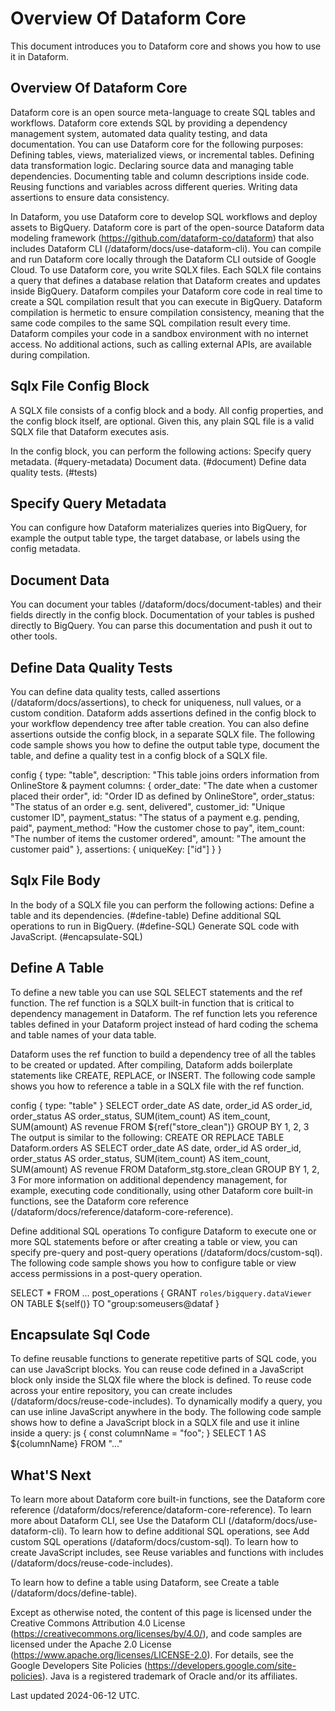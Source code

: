 # Overview Of Dataform Core

This document introduces you to Dataform core and shows you how to use it in Dataform.

## Overview Of Dataform Core

Dataform core is an open source meta-language to create SQL tables and workflows. Dataform core extends SQL by providing a dependency management system, automated data quality testing, and data documentation. You can use Dataform core for the following purposes:
Defining tables, views, materialized views, or incremental tables. Defining data transformation logic. Declaring source data and managing table dependencies. Documenting table and column descriptions inside code. Reusing functions and variables across different queries. Writing data assertions to ensure data consistency.

In Dataform, you use Dataform core to develop SQL workflows and deploy assets to BigQuery. Dataform core is part of the open-source Dataform data modeling framework
 (https://github.com/dataform-co/dataform) that also includes Dataform CLI
 (/dataform/docs/use-dataform-cli). You can compile and run Dataform core locally through the Dataform CLI outside of Google Cloud. To use Dataform core, you write SQLX files. Each SQLX file contains a query that defines a database relation that Dataform creates and updates inside BigQuery. Dataform compiles your Dataform core code in real time to create a SQL compilation result that you can execute in BigQuery. Dataform compilation is hermetic to ensure compilation consistency, meaning that the same code compiles to the same SQL compilation result every time. Dataform compiles your code in a sandbox environment with no internet access. No additional actions, such as calling external APIs, are available during compilation.

## Sqlx File Config Block

A SQLX file consists of a config block and a body. All config properties, and the config block itself, are optional. Given this, any plain SQL file is a valid SQLX file that Dataform executes asis.

In the config block, you can perform the following actions:
Specify query metadata. (\#query-metadata) Document data.  (\#document) Define data quality tests. (\#tests)

## Specify Query Metadata

You can configure how Dataform materializes queries into BigQuery, for example the output table type, the target database, or labels using the config metadata.

## Document Data

You can document your tables (/dataform/docs/document-tables) and their fields directly in the config block. Documentation of your tables is pushed directly to BigQuery. You can parse this documentation and push it out to other tools.

## Define Data Quality Tests

You can define data quality tests, called assertions (/dataform/docs/assertions), to check for uniqueness, null values, or a custom condition. Dataform adds assertions defined in the config block to your workflow dependency tree after table creation. You can also define assertions outside the config block, in a separate SQLX file. The following code sample shows you how to define the output table type, document the table, and define a quality test in a config block of a SQLX file.

config {
type: "table",
description: "This table joins orders information from OnlineStore & payment columns: {
order_date: "The date when a customer placed their order", id: "Order ID as defined by OnlineStore", order_status: "The status of an order e.g. sent, delivered", customer_id: "Unique customer ID", payment_status: "The status of a payment e.g. pending, paid", payment_method: "How the customer chose to pay", item_count: "The number of items the customer ordered", amount: "The amount the customer paid"
},
assertions: { uniqueKey: ["id"]
}
}

## Sqlx File Body

In the body of a SQLX file you can perform the following actions:
Define a table and its dependencies. (\#define-table) Define additional SQL operations to run in BigQuery. (\#define-SQL) Generate SQL code with JavaScript. (\#encapsulate-SQL)

## Define A Table

To define a new table you can use SQL SELECT statements and the ref function. The ref function is a SQLX built-in function that is critical to dependency management in Dataform. The ref function lets you reference tables defined in your Dataform project instead of hard coding the schema and table names of your data table.

Dataform uses the ref function to build a dependency tree of all the tables to be created or updated. After compiling, Dataform adds boilerplate statements like CREATE, REPLACE, or INSERT. The following code sample shows you how to reference a table in a SQLX file with the ref function.

config { type: "table" } SELECT
order_date AS date, order_id AS order_id, order_status AS order_status, SUM(item_count) AS item_count, SUM(amount) AS revenue FROM ${ref("store_clean")} GROUP BY 1, 2, 3 The output is similar to the following:
CREATE OR REPLACE TABLE Dataform.orders AS SELECT
order_date AS date, order_id AS order_id, order_status AS order_status, SUM(item_count) AS item_count, SUM(amount) AS revenue FROM Dataform_stg.store_clean GROUP BY 1, 2, 3 For more information on additional dependency management, for example, executing code conditionally, using other Dataform core built-in functions, see the Dataform core reference (/dataform/docs/reference/dataform-core-reference).

Define additional SQL operations To configure Dataform to execute one or more SQL statements before or after creating a table or view, you can specify pre-query and post-query operations (/dataform/docs/custom-sql). The following code sample shows you how to configure table or view access permissions in a post-query operation.

SELECT * FROM ... post_operations {
GRANT `roles/bigquery.dataViewer` ON TABLE ${self()} TO "group:someusers@dataf
}

## Encapsulate Sql Code

To define reusable functions to generate repetitive parts of SQL code, you can use JavaScript blocks. You can reuse code defined in a JavaScript block only inside the SLQX file where the block is defined. To reuse code across your entire repository, you can create includes (/dataform/docs/reuse-code-includes). To dynamically modify a query, you can use inline JavaScript anywhere in the body. The following code sample shows how to define a JavaScript block in a SQLX file and use it inline inside a query:
js {
const columnName = "foo";
} SELECT 1 AS ${columnName} FROM "..."

## What'S Next

To learn more about Dataform core built-in functions, see the Dataform core reference (/dataform/docs/reference/dataform-core-reference). To learn more about Dataform CLI, see Use the Dataform CLI (/dataform/docs/use-dataform-cli). To learn how to define additional SQL operations, see Add custom SQL operations (/dataform/docs/custom-sql). To learn how to create JavaScript includes, see Reuse variables and functions with includes (/dataform/docs/reuse-code-includes).

To learn how to define a table using Dataform, see Create a table (/dataform/docs/define-table).

Except as otherwise noted, the content of this page is licensed under the Creative Commons Attribution 4.0 License
 (https://creativecommons.org/licenses/by/4.0/), and code samples are licensed under the Apache 2.0 License (https://www.apache.org/licenses/LICENSE-2.0). For details, see the Google Developers Site Policies (https://developers.google.com/site-policies). Java is a registered trademark of Oracle and/or its affiliates.

Last updated 2024-06-12 UTC.